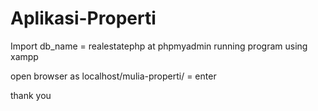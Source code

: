 # Aplikasi-Properti
Import db_name = realestatephp at phpmyadmin running program using xampp

open browser as localhost/mulia-properti/ = enter

thank you
